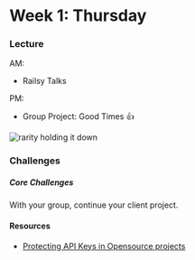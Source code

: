 # Week 1: Thursday

### Lecture

AM:
- Railsy Talks

PM:
- Group Project: Good Times :+1:

![rarity holding it down](http://mlpforums.com/uploads/post_images/img-2784165-4-img_2712325_1_mlfw2933_1329602553300.gif)

### Challenges

##### Core Challenges

With your group, continue your client project.

#### Resources

- [Protecting API Keys in Opensource
  projects](https://github.com/devbootcamp/reference/wiki/Open-Source-Secrets)
